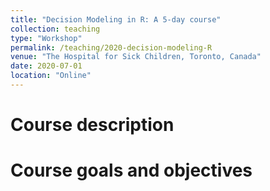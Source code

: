 ```yaml
---
title: "Decision Modeling in R: A 5-day course"
collection: teaching
type: "Workshop"
permalink: /teaching/2020-decision-modeling-R
venue: "The Hospital for Sick Children, Toronto, Canada"
date: 2020-07-01
location: "Online"
---
```


Course description
======

Course goals and objectives
======
